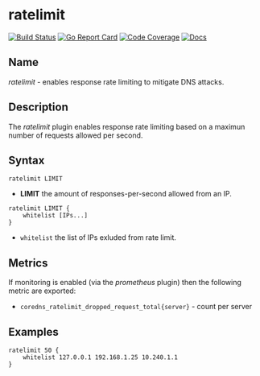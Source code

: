 # ratelimit

[![Build Status](https://img.shields.io/travis/milgradesec/ratelimit/master.svg?label=build)](https://travis-ci.org/milgradesec/ratelimit)
[![Go Report Card](https://goreportcard.com/badge/milgradesec/ratelimit)](https://goreportcard.com/badge/github.com/milgradesec/ratelimit)
[![Code Coverage](https://img.shields.io/codecov/c/github/milgradesec/ratelimit/master.svg)](https://codecov.io/github/milgradesec/ratelimit?branch=master)
[![Docs](https://godoc.org/github.com/milgradesec/ratelimit?status.svg)](https://pkg.go.dev/github.com/milgradesec/ratelimit)

## Name

*ratelimit* - enables response rate limiting to mitigate DNS attacks.

## Description

The *ratelimit* plugin enables response rate limiting based on a maximun number of requests allowed per second.

## Syntax

~~~ corefile
ratelimit LIMIT
~~~

* **LIMIT** the amount of responses-per-second allowed from an IP.

~~~ corefile
ratelimit LIMIT {
    whitelist [IPs...]
}
~~~

* `whitelist` the list of IPs exluded from rate limit.

## Metrics

If monitoring is enabled (via the *prometheus* plugin) then the following metric are exported:

* `coredns_ratelimit_dropped_request_total{server}` - count per server

## Examples

~~~ corefile
ratelimit 50 {
    whitelist 127.0.0.1 192.168.1.25 10.240.1.1
}
~~~
